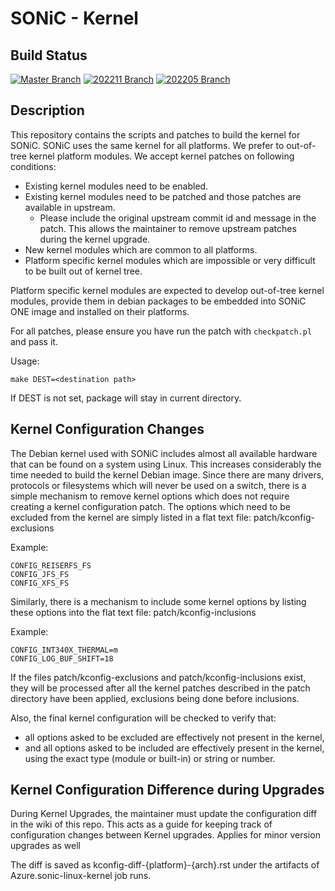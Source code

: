 
# SONiC - Kernel

## Build Status

[![Master Branch](https://dev.azure.com/mssonic/build/_apis/build/status%2FAzure.sonic-linux-kernel?branchName=master&label=Master)](https://dev.azure.com/mssonic/build/_build/latest?definitionId=13&branchName=master)
[![202211 Branch](https://dev.azure.com/mssonic/build/_apis/build/status%2FAzure.sonic-linux-kernel?branchName=202211&label=202211)](https://dev.azure.com/mssonic/build/_build/latest?definitionId=13&branchName=202211)
[![202205 Branch](https://dev.azure.com/mssonic/build/_apis/build/status%2FAzure.sonic-linux-kernel?branchName=202205&label=202205)](https://dev.azure.com/mssonic/build/_build/latest?definitionId=13&branchName=202205)

## Description
This repository contains the scripts and patches to build the kernel for SONiC. SONiC uses the same kernel for all platforms. We prefer to out-of-tree kernel platform modules. We accept kernel patches on following conditions:

- Existing kernel modules need to be enabled.
- Existing kernel modules need to be patched and those patches are available in upstream.
  - Please include the original upstream commit id and message in the patch. This allows the maintainer to remove upstream patches during the kernel upgrade.
- New kernel modules which are common to all platforms.
- Platform specific kernel modules which are impossible or very difficult to be built out of kernel tree.

Platform specific kernel modules are expected to develop out-of-tree kernel modules, provide them in debian packages to be embedded into SONiC ONE image and installed on their platforms.

For all patches, please ensure you have run the patch with `checkpatch.pl` and pass it.

Usage:

    make DEST=<destination path>

If DEST is not set, package will stay in current directory.

## Kernel Configuration Changes

The Debian kernel used with SONiC includes almost all available hardware that can be found on a system using Linux. This increases considerably the time needed to build the kernel Debian image. Since there are many drivers, protocols or filesystems which will never be used on a switch, there is a simple mechanism to remove kernel options which does not require creating a kernel configuration patch. The options which need to be excluded from the kernel are simply listed in a flat text file:
patch/kconfig-exclusions

Example:

    CONFIG_REISERFS_FS
    CONFIG_JFS_FS
    CONFIG_XFS_FS

Similarly, there is a mechanism to include some kernel options by listing these options into the flat text file:
patch/kconfig-inclusions

Example:

    CONFIG_INT340X_THERMAL=m
    CONFIG_LOG_BUF_SHIFT=18

If the files patch/kconfig-exclusions and patch/kconfig-inclusions exist, they will be processed after all the kernel patches described in the patch directory have been applied, exclusions being done before inclusions.

Also, the final kernel configuration will be checked to verify that:
- all options asked to be excluded are effectively not present in the kernel,
- and all options asked to be included are effectively present in the kernel, using the exact type (module or built-in) or string or number.

## Kernel Configuration Difference during Upgrades

During Kernel Upgrades, the maintainer must update the configuration diff in the wiki of this repo. This acts as a guide for keeping track of configuration changes between Kernel upgrades. Applies for minor version upgrades as well

The diff is saved as kconfig-diff-{platform}-{arch}.rst under the artifacts of Azure.sonic-linux-kernel job runs.